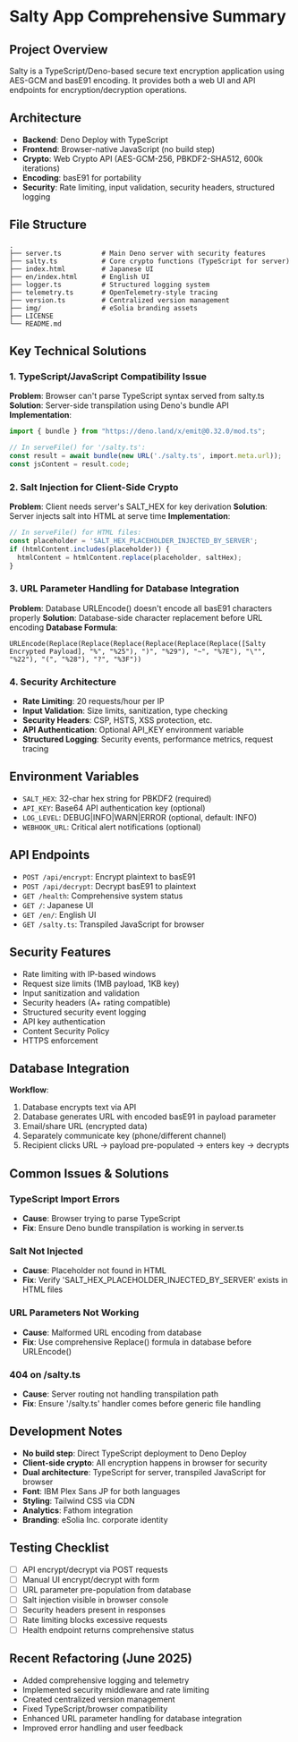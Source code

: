 # Salty App Comprehensive Summary

## Project Overview
Salty is a TypeScript/Deno-based secure text encryption application using AES-GCM and basE91 encoding. It provides both a web UI and API endpoints for encryption/decryption operations.

## Architecture
- **Backend**: Deno Deploy with TypeScript
- **Frontend**: Browser-native JavaScript (no build step)
- **Crypto**: Web Crypto API (AES-GCM-256, PBKDF2-SHA512, 600k iterations)
- **Encoding**: basE91 for portability
- **Security**: Rate limiting, input validation, security headers, structured logging

## File Structure
```
.
├── server.ts          # Main Deno server with security features
├── salty.ts           # Core crypto functions (TypeScript for server)
├── index.html         # Japanese UI
├── en/index.html      # English UI
├── logger.ts          # Structured logging system
├── telemetry.ts       # OpenTelemetry-style tracing
├── version.ts         # Centralized version management
├── img/               # eSolia branding assets
├── LICENSE
└── README.md
```

## Key Technical Solutions

### 1. TypeScript/JavaScript Compatibility Issue
**Problem**: Browser can't parse TypeScript syntax served from salty.ts
**Solution**: Server-side transpilation using Deno's bundle API
**Implementation**:
```typescript
import { bundle } from "https://deno.land/x/emit@0.32.0/mod.ts";

// In serveFile() for '/salty.ts':
const result = await bundle(new URL('./salty.ts', import.meta.url));
const jsContent = result.code;
```

### 2. Salt Injection for Client-Side Crypto
**Problem**: Client needs server's SALT_HEX for key derivation
**Solution**: Server injects salt into HTML at serve time
**Implementation**:
```typescript
// In serveFile() for HTML files:
const placeholder = 'SALT_HEX_PLACEHOLDER_INJECTED_BY_SERVER';
if (htmlContent.includes(placeholder)) {
  htmlContent = htmlContent.replace(placeholder, saltHex);
}
```

### 3. URL Parameter Handling for Database Integration
**Problem**: Database URLEncode() doesn't encode all basE91 characters properly
**Solution**: Database-side character replacement before URL encoding
**Database Formula**:
```
URLEncode(Replace(Replace(Replace(Replace(Replace(Replace([Salty Encrypted Payload], "%", "%25"), ")", "%29"), "~", "%7E"), "\"", "%22"), "(", "%28"), "?", "%3F"))
```

### 4. Security Architecture
- **Rate Limiting**: 20 requests/hour per IP
- **Input Validation**: Size limits, sanitization, type checking
- **Security Headers**: CSP, HSTS, XSS protection, etc.
- **API Authentication**: Optional API_KEY environment variable
- **Structured Logging**: Security events, performance metrics, request tracing

## Environment Variables
- `SALT_HEX`: 32-char hex string for PBKDF2 (required)
- `API_KEY`: Base64 API authentication key (optional)
- `LOG_LEVEL`: DEBUG|INFO|WARN|ERROR (optional, default: INFO)
- `WEBHOOK_URL`: Critical alert notifications (optional)

## API Endpoints
- `POST /api/encrypt`: Encrypt plaintext to basE91
- `POST /api/decrypt`: Decrypt basE91 to plaintext  
- `GET /health`: Comprehensive system status
- `GET /`: Japanese UI
- `GET /en/`: English UI
- `GET /salty.ts`: Transpiled JavaScript for browser

## Security Features
- Rate limiting with IP-based windows
- Request size limits (1MB payload, 1KB key)
- Input sanitization and validation
- Security headers (A+ rating compatible)
- Structured security event logging
- API key authentication
- Content Security Policy
- HTTPS enforcement

## Database Integration
**Workflow**:
1. Database encrypts text via API
2. Database generates URL with encoded basE91 in payload parameter
3. Email/share URL (encrypted data)
4. Separately communicate key (phone/different channel)
5. Recipient clicks URL → payload pre-populated → enters key → decrypts

## Common Issues & Solutions

### TypeScript Import Errors
- **Cause**: Browser trying to parse TypeScript
- **Fix**: Ensure Deno bundle transpilation is working in server.ts

### Salt Not Injected
- **Cause**: Placeholder not found in HTML
- **Fix**: Verify 'SALT_HEX_PLACEHOLDER_INJECTED_BY_SERVER' exists in HTML files

### URL Parameters Not Working
- **Cause**: Malformed URL encoding from database
- **Fix**: Use comprehensive Replace() formula in database before URLEncode()

### 404 on /salty.ts
- **Cause**: Server routing not handling transpilation path
- **Fix**: Ensure '/salty.ts' handler comes before generic file handling

## Development Notes
- **No build step**: Direct TypeScript deployment to Deno Deploy
- **Client-side crypto**: All encryption happens in browser for security
- **Dual architecture**: TypeScript for server, transpiled JavaScript for browser
- **Font**: IBM Plex Sans JP for both languages
- **Styling**: Tailwind CSS via CDN
- **Analytics**: Fathom integration
- **Branding**: eSolia Inc. corporate identity

## Testing Checklist
- [ ] API encrypt/decrypt via POST requests
- [ ] Manual UI encrypt/decrypt with form
- [ ] URL parameter pre-population from database
- [ ] Salt injection visible in browser console
- [ ] Security headers present in responses
- [ ] Rate limiting blocks excessive requests
- [ ] Health endpoint returns comprehensive status

## Recent Refactoring (June 2025)
- Added comprehensive logging and telemetry
- Implemented security middleware and rate limiting
- Created centralized version management
- Fixed TypeScript/browser compatibility
- Enhanced URL parameter handling for database integration
- Improved error handling and user feedback